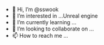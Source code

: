 - 👋 Hi, I’m @sswook
- 👀 I’m interested in ...Unreal engine
- 🌱 I’m currently learning ...
- 💞️ I’m looking to collaborate on ...
- 📫 How to reach me ...

<!---
sswook/sswook is a ✨ special ✨ repository because its `README.md` (this file) appears on your GitHub profile.
You can click the Preview link to take a look at your changes.
--->
